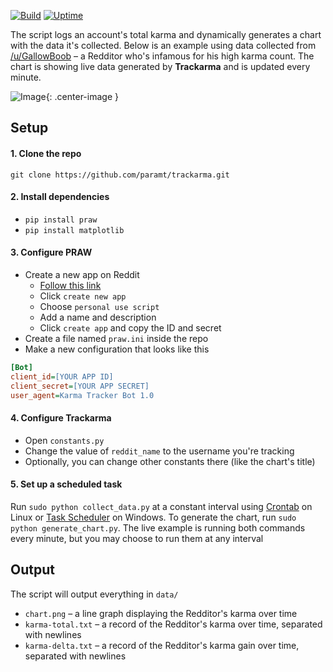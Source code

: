 [![Build](https://img.shields.io/travis/paramt/trackarma.svg?style=for-the-badge)](https://travis-ci.org/paramt/trackarma)
[![Uptime](https://img.shields.io/uptimerobot/ratio/m782558311-0812dc9f1faff9a309c136ae.svg?style=for-the-badge)](https://status.param.me/782558311)

The script logs an account's total karma and dynamically
generates a chart with the data it's collected. Below is an example using data
collected from [/u/GallowBoob](https://www.reddit.com/user/GallowBoob) &ndash;
a Redditor who's infamous for his high karma count. The chart is showing
live data generated by **Trackarma** and is updated every minute.

![Image](http://api.param.me/trackarma/charts/transparent/nogrid.png){: .center-image }

## Setup

#### 1. Clone the repo
`git clone https://github.com/paramt/trackarma.git`

#### 2. Install dependencies
- `pip install praw`
- `pip install matplotlib`

#### 3. Configure PRAW
- Create a new app on Reddit
    * [Follow this link](https://www.reddit.com/prefs/apps/)
    * Click `create new app`
    * Choose `personal use script`
    * Add a name and description
    * Click `create app` and copy the ID and secret
- Create a file named `praw.ini` inside the repo
- Make a new configuration that looks like this
```ini
[Bot]
client_id=[YOUR APP ID]
client_secret=[YOUR APP SECRET]
user_agent=Karma Tracker Bot 1.0
```

#### 4. Configure Trackarma
- Open `constants.py`
- Change the value of `reddit_name` to the username you're tracking
- Optionally, you can change other constants there (like the chart's title)

#### 5. Set up a scheduled task
Run `sudo python collect_data.py` at a constant interval using [Crontab](https://www.howtogeek.com/101288/how-to-schedule-tasks-on-linux-an-introduction-to-crontab-files/) on Linux or  [Task Scheduler](http://theautomatic.net/2017/10/03/running-python-task-scheduler/) on Windows.
To generate the chart, run `sudo python generate_chart.py`. The live example is running both commands every minute, but you may choose to run them at any interval

## Output
The script will output everything in `data/`

- `chart.png` &ndash; a line graph displaying the Redditor's karma over time
- `karma-total.txt` &ndash; a record of the Redditor's karma over time, separated with newlines
- `karma-delta.txt` &ndash; a record of the Redditor's karma gain over time, separated with newlines
